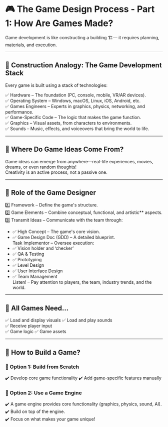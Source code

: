 # 🎮 The Game Design Process - Part 1: How Are Games Made?  

Game development is like constructing a building 🏗️— it requires planning, materials, and execution.  

---

## 🎯 Construction Analogy: The Game Development Stack  

Every game is built using a stack of technologies:  

✅ Hardware – The foundation (PC, console, mobile, VR/AR devices).  
✅ Operating System – Windows, macOS, Linux, iOS, Android, etc.  
✅ Games Engineers – Experts in graphics, physics, networking, and performance.  
✅ Game-Specific Code – The logic that makes the game function.  
✅ Graphics – Visual assets, from characters to environments.  
✅ Sounds – Music, effects, and voiceovers that bring the world to life.  

---

## 🎯 Where Do Game Ideas Come From?  
Game ideas can emerge from anywhere—real-life experiences, movies, dreams, or even random thoughts!  
Creativity is an active process, not a passive one.

---

## 🎯 Role of the Game Designer  

1️⃣ Framework – Define the game's structure.  
2️⃣ Game Elements – Combine conceptual, functional, and artistic** aspects.  
3️⃣ Transmit Ideas – Communicate with the team through:  
   - ✅ High Concept – The game's core vision.  
   - ✅ Game Design Doc (GDD) – A detailed blueprint.  
     Task Implementor – Oversee execution:  
   - ✅ Vision holder and ‘checker’  
   - ✅ QA & Testing  
   - ✅ Prototyping  
   - ✅ Level Design  
   - ✅ User Interface Design  
   - ✅ Team Management  
     Listen! – Pay attention to players, the team, industry trends, and the world.  

---

## 🎯 All Games Need...  

✅ Load and display visuals
✅ Load and play sounds  
✅ Receive player input  
✅ Game logic 
✅ Game assets

---

## 🎯 How to Build a Game?  

### 🔹 Option 1: Build from Scratch  
✔️ Develop core game functionality 
✔️ Add game-specific features manually 

### 🔹 Option 2: Use a Game Engine  
✔️ A game engine provides core functionality (graphics, physics, sound, AI).  
✔️ Build on top of the engine.  
✔️ Focus on what makes your game unique!  

